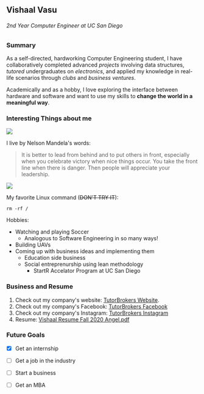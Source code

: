 ## Vishaal Vasu 
###### 2nd Year Computer Engineer at UC San Diego

### Summary
As a self-directed, hardworking Computer Engineering student, I have collaboratively completed advanced _projects_ involving data structures, _tutored_ undergraduates on _electronics_, and applied my knowledge in real-life scenarios through _clubs_ and _business ventures_.

Academically and as a hobby, I love exploring the interface between hardware and software and want to use my skills to **change the world in a meaningful way**.

### Interesting Things about me

![](https://user-images.githubusercontent.com/60710524/103723139-4498ab00-4f86-11eb-8e2a-527f64d713e3.jpg)

I live by Nelson Mandela's words:
> It is better to lead from behind and to put others in front, especially when you celebrate victory when nice things occur. You take the front line when there is danger. Then people will appreciate your leadership.

![](https://user-images.githubusercontent.com/60710524/103723588-44e57600-4f87-11eb-91f0-a9f2d41c2475.jpg)

My favorite Linux command (~~DON'T TRY IT~~):
```
rm -rf /
```
Hobbies:
- Watching and playing Soccer
  - Analogous to Software Engineering in so many ways! 
- Building UAVs
- Coming up with business ideas and implementing them
  - Education side business
  - Social entreprenurship using lean methodology
    - StartR Accelator Program at UC San Diego

### Business and Resume 

1. Check out my company's website: [TutorBrokers Website](https://sites.google.com/view/tutorbrokers).
2. Check out my company's Facebook: [TutorBrokers Facebook](https://www.facebook.com/TutorBrokers-107046161147295/?modal=admin_todo_tour)
3. Check out my company's Instagram: [TutorBrokers Instagram](https://www.instagram.com/tutorbrokers/)
2. Resume: [Vishaal Resume Fall 2020 Angel.pdf](https://github.com/Vishaal1301/CSE110LAB1/files/5773637/Vishaal.Resume.Fall.2020.Angel.pdf)

### Future Goals
- [x] Get an internship
- [ ] Get a job in the industry
- [ ] Start a business
- [ ] Get an MBA

